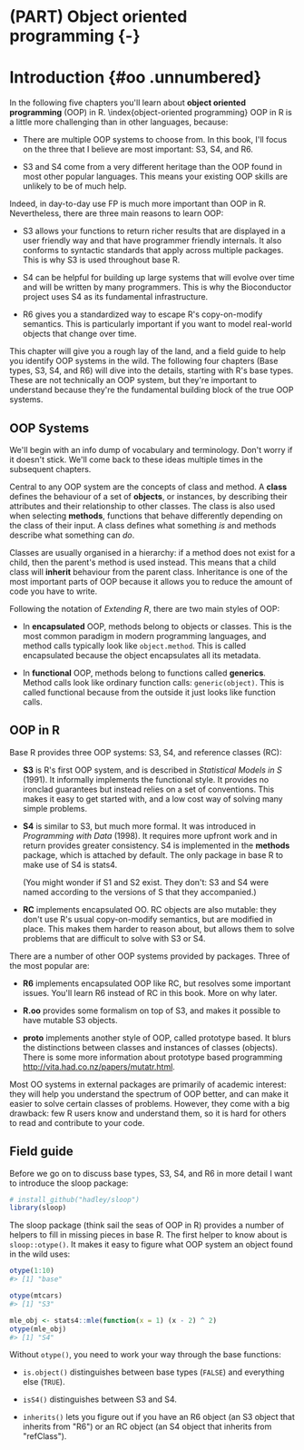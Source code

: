 # (PART) Object oriented programming {-}



# Introduction {#oo .unnumbered}

In the following five chapters you'll learn about __object oriented programming__ (OOP) in R. \index{object-oriented programming} OOP in R is a little more challenging than in other languages, because:

* There are multiple OOP systems to choose from. In this book, I'll focus 
  on the three that I believe are most important: S3, S4, and R6.

* S3 and S4 come from a very different heritage than the OOP found in most
  other popular languages. This means your existing OOP skills are unlikely
  to be of much help.

Indeed, in day-to-day use FP is much more important than OOP in R.
Nevertheless, there are three main reasons to learn OOP:

* S3 allows your functions to return richer results that are displayed 
  in a user friendly way and that have programmer friendly internals. 
  It also conforms to syntactic standards that apply across multiple 
  packages. This is why S3 is used throughout base R.

* S4 can be helpful for building up large systems that will evolve
  over time and will be written by many programmers. This is why the
  Bioconductor project uses S4 as its fundamental infrastructure.
  
* R6 gives you a standardized way to escape R's copy-on-modify semantics. 
  This is particularly important if you want to model real-world objects 
  that change over time.
  
This chapter will give you a rough lay of the land, and a field guide to help you identify OOP systems in the wild. The following four chapters (Base types, S3, S4, and R6) will dive into the details, starting with R's base types. These are not technically an OOP system, but they're important to understand because they're the fundamental building block of the true OOP systems.

## OOP Systems

We'll begin with an info dump of vocabulary and terminology. Don't worry if it doesn't stick. We'll come back to these ideas multiple times in the subsequent chapters.

Central to any OOP system are the concepts of class and method. A __class__ defines the behaviour of a set of __objects__, or instances, by describing their attributes and their relationship to other classes. The class is also used when selecting __methods__, functions that behave differently depending on the class of their input. A class defines what something _is_ and methods describe what something can _do_.

Classes are usually organised in a hierarchy: if a method does not exist for a child, then the parent's method is used instead. This means that a child class will __inherit__ behaviour from the parent class. Inheritance is one of the most important parts of OOP because it allows you to reduce the amount of code you have to write.

Following the notation of _Extending R_, there are two main styles of OOP:

*   In __encapsulated__ OOP, methods belong to objects or classes. This is 
    the most common paradigm in modern programming languages, and method calls
    typically look like `object.method`. This is called encapsulated because
    the object encapsulates all its metadata.
    
*   In __functional__ OOP, methods belong to functions called __generics__.
    Method calls look like ordinary function calls: `generic(object)`. This
    is called functional because from the outside it just looks like function 
    calls.
    
## OOP in R

Base R provides three OOP systems: S3, S4, and reference classes (RC):

*   __S3__ is R's first OOP system, and is described in _Statistical Models 
    in S_ (1991). It informally implements the functional style.
    It provides no ironclad guarantees but instead relies on a set of 
    conventions. This makes it easy to get started with, and a low cost way 
    of solving many simple problems.

*   __S4__ is similar to S3, but much more formal. It was introduced in 
    _Programming with Data_ (1998). It requires more upfront work and in 
    return provides greater consistency. S4 is implemented
    in the __methods__ package, which is attached by default. The only
    package in base R to make use of S4 is stats4.
    
    (You might wonder if S1 and S2 exist. They don't: S3 and S4 were named 
    according to the versions of S that they accompanied.)

*   __RC__ implements encapsulated OO. RC objects are also mutable: they don't
    use R's usual copy-on-modify semantics, but are modified in place. This 
    makes them harder to reason about, but allows them to solve problems that 
    are difficult to solve with S3 or S4.

There are a number of other OOP systems provided by packages. Three of the most popular are:

*   __R6__ implements encapsulated OOP like RC, but resolves some important 
    issues. You'll learn R6 instead of RC in this book. More on why later.
    
*   __R.oo__ provides some formalism on top of S3, and makes it possible to
    have mutable S3 objects.

*   __proto__ implements another style of OOP, called prototype based. It
    blurs the distinctions between classes and instances of classes (objects).
    There is some more information about prototype based programming 
    <http://vita.had.co.nz/papers/mutatr.html>.

Most OO systems in external packages are primarily of academic interest: they will help you understand the spectrum of OOP better, and can make it easier to solve certain classes of problems. However, they come with a big drawback: few R users know and understand them, so it is hard for others to read and contribute to your code.

## Field guide 

Before we go on to discuss base types, S3, S4, and R6 in more detail I want to introduce the sloop package:


```r
# install_github("hadley/sloop")
library(sloop)
```

The sloop package (think sail the seas of OOP in R) provides a number of helpers to fill in missing pieces in base R. The first helper to know about is `sloop::otype()`. It makes it easy to figure what OOP system an object found in the wild uses: 


```r
otype(1:10)
#> [1] "base"

otype(mtcars)
#> [1] "S3"

mle_obj <- stats4::mle(function(x = 1) (x - 2) ^ 2)
otype(mle_obj)
#> [1] "S4"
```

Without `otype()`, you need to work your way through the base functions:

* `is.object()` distinguishes between base types (`FALSE`) and 
  everything else (`TRUE`).
  
* `isS4()` distinguishes between S3 and S4.

* `inherits()` lets you figure out if you have an R6 object (an S3 object
   that inherits from "R6") or an RC object (an S4 object that inherits from
   "refClass").
